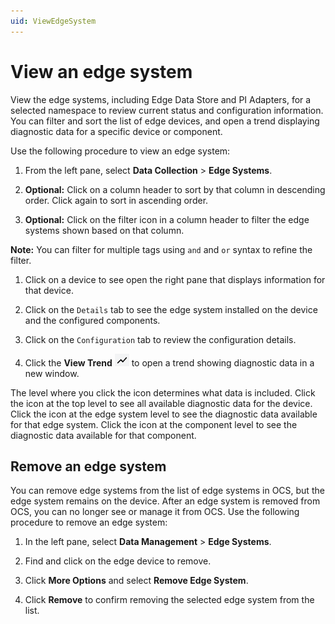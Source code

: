 ```yaml
---
uid: ViewEdgeSystem
---
```


# View an edge system

View the edge systems, including Edge Data Store and PI Adapters, for a selected namespace to review current status and configuration information. You can filter and sort the list of edge devices, and open a trend displaying diagnostic data for a specific device or component.

Use the following procedure to view an edge system:

1. From the left pane, select **Data Collection** > **Edge Systems**.

1. **Optional:** Click on a column header to sort by that column in descending order. Click again to sort in ascending order.

1. **Optional:** Click on the filter icon in a column header to filter the edge systems shown based on that column.

  **Note:** You can filter for multiple tags using `and` and `or` syntax to refine the filter.

1. Click on a device to see open the right pane that displays information for that device. 

1. Click on the `Details` tab to see the edge system installed on the device and the configured components.

1. Click on the `Configuration` tab to review the configuration details.

1. Click the **View Trend** ![View Trend](images/view-trend-icon.png) to open a trend showing diagnostic data in a new window.

  The level where you click the icon determines what data is included. Click the icon at the top level to see all available diagnostic data for the device. Click the icon at the edge system level to see the diagnostic data available for that edge system. Click the icon at the component level to see the diagnostic data available for that component. 

## Remove an edge system

You can remove edge systems from the list of edge systems in OCS, but the edge system remains on the device. After an edge system is removed from OCS, you can no longer see or manage it from OCS. Use the following procedure to remove an edge system:

1. In the left pane, select **Data Management** > **Edge Systems**.

1. Find and click on the edge device to remove.

1. Click **More Options** and select **Remove Edge System**.

1. Click **Remove** to confirm removing the selected edge system from the list.
